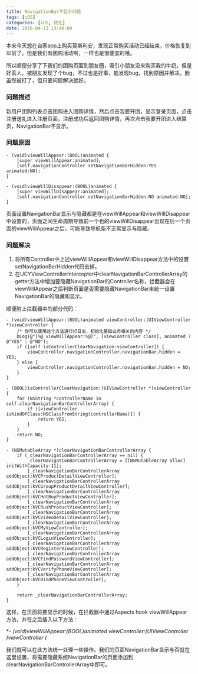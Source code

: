 ```yaml
---
title: NavigationBar不显示问题
tags: [iOS]
categories: [iOS, 优化]
date: 2016-04-13 13:40:00
---
```


本来今天想在自家app上购买莫斯利安，发现正常购买活动已经结束，价格恢复到以前了。但是我们有团购活动啊，一样也是很便宜的哦。

所以顺便分享了下我们的团购页面到朋友圈，吸引小朋友没来购买我的牛奶。但是好丢人，被朋友发现了个bug，不过也是好事，能发现bug，找到原因并解决。脸虽然被打了，但只要问题解决就好。

### 问题描述

新用户团购列表点击团购进入团购详情，然后点击我要开团，显示登录页面，点击注册送礼进入注册页面，注册成功后返回团购详情，再次点击我要开团进入结算页，NavigationBar不显示。

### 问题原因

```objc
- (void)viewWillAppear:(BOOL)animated {
    [super viewWillAppear:animated];
    [self.navigationController setNavigationBarHidden:YES animated:NO];
}

- (void)viewWillDisappear:(BOOL)animated {
    [super viewWillDisappear:animated];
    [self.navigationController setNavigationBarHidden:NO animated:NO];
}
```

页面设置NavigationBar显示与隐藏都是在viewWillAppear和viewWillDisappear中设置的，页面之间生命周期导致前一个也的viewWillDisappear出现在后一个页面的viewWillAppear之后，可能导致导航条不正常显示与隐藏。

### 问题解决

1. 将所有Controller中上述viewWillAppear和viewWillDisappear方法中的设置setNavigationBarHidden代码去掉。
2. 在UCYViewControllerIntercepter中clearNavigationBarControllerArray的getter方法中增加要隐藏NavigationBar的Controller名称，拦截器会在viewWillAppear之后判断页面是否需要隐藏NavigationBar来统一设置NavigationBar的隐藏和显示。

顺便附上拦截器中的部分代码：

```objc
- (void)viewWillAppear:(BOOL)animated viewController:(UIViewController *)viewController {
    /* 你可以使用这个方法进行打日志，初始化基础业务相关的内容 */
    DLog(@"[%@ viewWillAppear:%@]", [viewController class], animated ? @"YES" : @"NO");
    if ([self isControllerClearNavigation:viewController]) {
        viewController.navigationController.navigationBar.hidden = YES;
    } else {
        viewController.navigationController.navigationBar.hidden = NO;
    }
}

- (BOOL)isControllerClearNavigation:(UIViewController *)viewController {
    for (NSString *controllerName in self.clearNavigationBarControllerArray) {
        if ([viewController isKindOfClass:NSClassFromString(controllerName)]) {
            return YES;
        }
    }
    return NO;
}

- (NSMutableArray *)clearNavigationBarControllerArray {
    if (_clearNavigationBarControllerArray == nil) {
        _clearNavigationBarControllerArray = [[NSMutableArray alloc] initWithCapacity:11];
        [_clearNavigationBarControllerArray addObject:kVCProductDetailViewController];
        [_clearNavigationBarControllerArray addObject:kVCGroupProductDetailViewController];
        [_clearNavigationBarControllerArray addObject:kVCHotBuyProductViewController];
        [_clearNavigationBarControllerArray addObject:kVCRushProductViewController];
        [_clearNavigationBarControllerArray addObject:kVCVideoDetailViewController];
        [_clearNavigationBarControllerArray addObject:kVCMyViewController];
        [_clearNavigationBarControllerArray addObject:kVCLoginViewController];
        [_clearNavigationBarControllerArray addObject:kVCRegisterViewController];
        [_clearNavigationBarControllerArray addObject:kVCFindPasswordViewController];
        [_clearNavigationBarControllerArray addObject:kVCVerifyPhoneViewController];
        [_clearNavigationBarControllerArray addObject:kVCBindPhoneViewController];
    }

    return _clearNavigationBarControllerArray;
}
```

这样，在页面将要显示的时候，在拦截器中通过Aspects hook viewWillAppear方法，并在之后插入以下方法：

**\- (void)viewWillAppear:(BOOL)animated viewController:(UIViewController *)viewController {**

我们就可以在此方法统一处理一些操作。我们的页面NavigationBar显示与否就在这里设置，将需要隐藏系统NavigationBar的页面添加到clearNavigationBarControllerArray中即可。